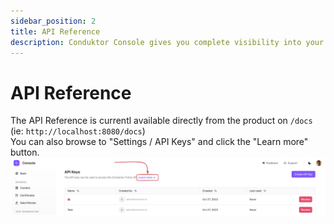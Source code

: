 ```yaml
---
sidebar_position: 2
title: API Reference
description: Conduktor Console gives you complete visibility into your Kafka ecosystem and the ability to manage and monitor your data streaming applications
---
```


# API Reference

The API Reference is currentl available directly from the product on `/docs` (ie: `http://localhost:8080/docs`)  
You can also browse to "Settings / API Keys" and click the "Learn more" button.  
![Image](img/api-keys.png)